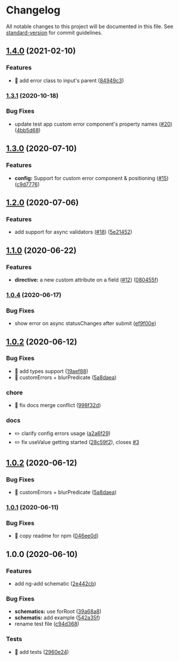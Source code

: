 # Changelog

All notable changes to this project will be documented in this file. See [standard-version](https://github.com/conventional-changelog/standard-version) for commit guidelines.

## [1.4.0](https://github.com/ngneat/error-tailor/compare/v1.3.1...v1.4.0) (2021-02-10)


### Features

* 🎸 add error class to input's parent ([84949c3](https://github.com/ngneat/error-tailor/commit/84949c3d15ee2150e1c119ae137bb18c2fa248a1))

### [1.3.1](https://github.com/ngneat/error-tailor/compare/v1.3.0...v1.3.1) (2020-10-18)


### Bug Fixes

* update test app custom error component's property names ([#20](https://github.com/ngneat/error-tailor/issues/20)) ([4bb5d68](https://github.com/ngneat/error-tailor/commit/4bb5d68b32b2f07e5e1752705c4ecb1e839fd55b))

## [1.3.0](https://github.com/ngneat/error-tailor/compare/v1.2.0...v1.3.0) (2020-07-10)


### Features

* **config:** Support for custom error component & positioning ([#15](https://github.com/ngneat/error-tailor/issues/15)) ([c9d7776](https://github.com/ngneat/error-tailor/commit/c9d7776fc1c7c42e943deff08d70445453a174ad))

## [1.2.0](https://github.com/ngneat/error-tailor/compare/v1.1.0...v1.2.0) (2020-07-06)


### Features

* add support for async validators ([#18](https://github.com/ngneat/error-tailor/issues/18)) ([5e21452](https://github.com/ngneat/error-tailor/commit/5e214521d452ef11fada95605cf245c7a34caef4))

## [1.1.0](https://github.com/ngneat/error-tailor/compare/v1.0.4...v1.1.0) (2020-06-22)


### Features

* **directive:** a new custom attribute on a field ([#12](https://github.com/ngneat/error-tailor/issues/12)) ([080455f](https://github.com/ngneat/error-tailor/commit/080455fda23b6fabbad17720e785c7a53c8c0285))

### [1.0.4](https://github.com/ngneat/error-tailor/compare/v1.0.2...v1.0.4) (2020-06-17)


### Bug Fixes

* show error on async statusChanges after submit ([ef9f00e](https://github.com/ngneat/error-tailor/commit/ef9f00e72f8ca9bf51cb361453c9dfbf153a2d11))

## [1.0.2](https://github.com/ngneat/error-tailor/compare/v1.0.1...v2.0.0) (2020-06-12)

### Bug Fixes

- 🐛 add types support ([19aef88](https://github.com/ngneat/error-tailor/commit/19aef88796e0df128c58beaf47f74a5827167bd1))
- 🐛 customErrors + blurPredicate ([5a8daea](https://github.com/ngneat/error-tailor/commit/5a8daeaf6e6d8213c29b3c83a1e6e5bbca60acc4))

### chore

- 🤖 fix docs merge conflict ([998f32d](https://github.com/ngneat/error-tailor/commit/998f32d5a51838f0d009131b487a26887dba5695))

### docs

- ✏️ clarify config errors usage ([a2a6f29](https://github.com/ngneat/error-tailor/commit/a2a6f29592e5699ce117e4a0154ad2b4484f18a9))
- ✏️ fix useValue getting started ([28c59f2](https://github.com/ngneat/error-tailor/commit/28c59f230917896ec16220091580af6e88b9b3f0)), closes [#3](https://github.com/ngneat/error-tailor/issues/3)

## [1.0.2](https://github.com/ngneat/error-tailor/compare/v1.0.1...v2.0.0) (2020-06-12)

### Bug Fixes

- 🐛 customErrors + blurPredicate ([5a8daea](https://github.com/ngneat/error-tailor/commit/5a8daeaf6e6d8213c29b3c83a1e6e5bbca60acc4))

### [1.0.1](https://github.com/ngneat/error-tailor/compare/v1.0.0...v1.0.1) (2020-06-11)

### Bug Fixes

- 🐛 copy readme for npm ([046ee0d](https://github.com/ngneat/error-tailor/commit/046ee0d8c5a299e4fb90acf08db9f0e740c001f2))

## 1.0.0 (2020-06-10)

### Features

- add ng-add schematic ([2e442cb](https://github.com/NetanelBasal/error-tailor/commit/2e442cb0e3bd43ddfae88513f21a5b783ce5097b))

### Bug Fixes

- **schematics:** use forRoot ([39a68a8](https://github.com/NetanelBasal/error-tailor/commit/39a68a8e35441863a6bc3ee391f3f5066e9fb1f9))
- **schematis:** add example ([542a35f](https://github.com/NetanelBasal/error-tailor/commit/542a35fe8f66cdf04b4f961e001b6f5036cc1809))
- rename test file ([c94d368](https://github.com/NetanelBasal/error-tailor/commit/c94d368ebf6867f982b54c9379d5b856c5329fdf))

### Tests

- 💍 add tests ([2960e24](https://github.com/NetanelBasal/error-tailor/commit/2960e24fa35310cf259ec8d6771fcf6a41f43d55))
